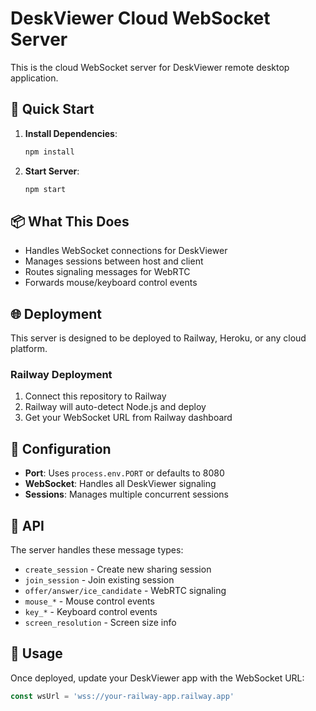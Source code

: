# DeskViewer Cloud WebSocket Server

This is the cloud WebSocket server for DeskViewer remote desktop application.

## 🚀 Quick Start

1. **Install Dependencies**:
   ```bash
   npm install
   ```

2. **Start Server**:
   ```bash
   npm start
   ```

## 📦 What This Does

- Handles WebSocket connections for DeskViewer
- Manages sessions between host and client
- Routes signaling messages for WebRTC
- Forwards mouse/keyboard control events

## 🌐 Deployment

This server is designed to be deployed to Railway, Heroku, or any cloud platform.

### Railway Deployment

1. Connect this repository to Railway
2. Railway will auto-detect Node.js and deploy
3. Get your WebSocket URL from Railway dashboard

## 🔧 Configuration

- **Port**: Uses `process.env.PORT` or defaults to 8080
- **WebSocket**: Handles all DeskViewer signaling
- **Sessions**: Manages multiple concurrent sessions

## 📡 API

The server handles these message types:
- `create_session` - Create new sharing session
- `join_session` - Join existing session
- `offer/answer/ice_candidate` - WebRTC signaling
- `mouse_*` - Mouse control events
- `key_*` - Keyboard control events
- `screen_resolution` - Screen size info

## 🎯 Usage

Once deployed, update your DeskViewer app with the WebSocket URL:
```typescript
const wsUrl = 'wss://your-railway-app.railway.app'
``` 